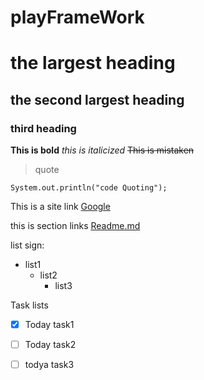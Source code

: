 # playFrameWork
# the largest heading
## the second largest heading 
### third heading
**This is bold**
*this is italicized*
~~This is mistaken~~
> quote 

```
System.out.println("code Quoting");
```
This is a site link [Google](https://google.com)

this is section links
[Readme.md](./README.md)

list sign:
- list1
  - list2
    - list3

Task lists
- [x] Today task1
- [ ] Today task2
- [ ] todya task3


